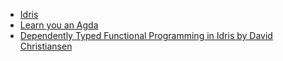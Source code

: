 - [Idris](http://www.idris-lang.org/)
- [Learn you an Agda](http://learnyouanagda.liamoc.net/)
- [Dependently Typed Functional Programming in Idris by David Christiansen](https://vimeo.com/117221082)
